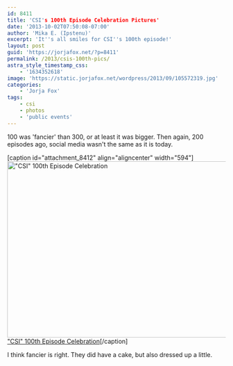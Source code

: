 ```yaml
---
id: 8411
title: 'CSI's 100th Episode Celebration Pictures'
date: '2013-10-02T07:50:08-07:00'
author: 'Mika E. (Ipstenu)'
excerpt: 'It''s all smiles for CSI''s 100th episode!'
layout: post
guid: 'https://jorjafox.net/?p=8411'
permalink: /2013/csis-100th-pics/
astra_style_timestamp_css:
    - '1634352618'
image: 'https://static.jorjafox.net/wordpress/2013/09/105572319.jpg'
categories:
    - 'Jorja Fox'
tags:
    - csi
    - photos
    - 'public events'
---
```


100 was 'fancier' than 300, or at least it was bigger. Then again, 200 episodes ago, social media wasn't the same as it is today.

[caption id="attachment_8412" align="aligncenter" width="594"]<a href="https://jorjafox.net/gallery/pub/csi/20041112-100thep/"><img class="size-full wp-image-8412" alt="&quot;CSI&quot; 100th Episode Celebration" src="//static.jorjafox.net/wordpress/2013/09/105572319.jpg" width="594" height="406" /></a> <a href="https://jorjafox.net/gallery/pub/csi/20041112-100thep/">"CSI" 100th Episode Celebration</a>[/caption]

I think fancier is right. They did have a cake, but also dressed up a little.

